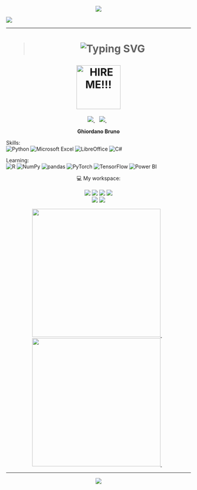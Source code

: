 <p align='center'>
  <img src="https://capsule-render.vercel.app/api?type=waving&color=9400d3&height=120&section=header" />
</p>

![](https://komarev.com/ghpvc/?username=ghiordanobruno&color=blueviolet&style=for-the-badge&base=1120)

<hr />
<h1 align='center'>

>![Typing SVG](https://readme-typing-svg.herokuapp.com?font=EB+Garamond&weight=666&&duration=3000&pause=1000&center=true&vCenter=true&repeat=false&random=false&multiline=true&width=435&height=100&lines=👋+HELLO+THERE!!;👨‍💻+My+name+is+Ghiordano+Bruno;🎲+A+aspiring+Data+Scientist+from+Brazil)

  <img width="120" alt="HIRE ME!!!" src="https://img.shields.io/badge/Open-To_Work-white?style=for-the-badge&labelColor=00DA00&color=009000" />
</h1>


  

<p align=center> 
  <a href="https://www.linkedin.com/in/ghiordano/" target="_blank">
    <img src="https://img.shields.io/badge/-LinkedIn-%230077B5?style=for-the-badge&logo=linkedin&logoColor=white" target="_blank" />
  </a>&nbsp;&nbsp;
  <a href="https://www.instagram.com/ghiordano.bruno/" target="_blank">
    <img src="https://img.shields.io/badge/-Instagram-%23E4405F?style=for-the-badge&logo=instagram&logoColor=white" target="_blank" />
  </a>&nbsp;&nbsp;
</p>
<div align=center>
  <p>

    
**Ghiordano Bruno**  

    
  </p>
  
  <p align="left">Skills:<br />
    <img alt="Python" src="https://img.shields.io/badge/python-3670A0?style=for-the-badge&logo=python&logoColor=ffdd54" />
    <img alt="Microsoft Excel" src="https://img.shields.io/badge/Microsoft_Excel-217346?style=for-the-badge&logo=microsoft-excel&logoColor=white" />
    <img alt="LibreOffice" src="https://img.shields.io/badge/LibreOffice-%2318A303?style=for-the-badge&logo=LibreOffice&logoColor=white" />
    <img alt="C#" src="https://img.shields.io/badge/c%23-%23239120.svg?style=for-the-badge&logo=c-sharp&logoColor=white" />
    
  </p>

  <p align="left">Learning:<br />
    <img alt="R" src="https://img.shields.io/badge/r-%23276DC3.svg?style=for-the-badge&logo=r&logoColor=white" />
    <img alt="NumPy" src="https://img.shields.io/badge/numpy-%23013243.svg?style=for-the-badge&logo=numpy&logoColor=white" />
    <img alt="pandas" src="https://img.shields.io/badge/pandas-%23150458.svg?style=for-the-badge&logo=pandas&logoColor=white" />
    <img alt="PyTorch" src="https://img.shields.io/badge/PyTorch-%23EE4C2C.svg?style=for-the-badge&logo=PyTorch&logoColor=white" />
    <img alt="TensorFlow" src="https://img.shields.io/badge/TensorFlow-%23FF6F00.svg?style=for-the-badge&logo=TensorFlow&logoColor=white" />
    <img alt="Power BI" src="https://img.shields.io/badge/power_bi-F2C811?style=for-the-badge&logo=powerbi&logoColor=black" />
  </p>
</div>

<!--
  <img width=48 height=auto alt="Python" src="https://raw.githubusercontent.com/jmnote/z-icons/master/svg/python.svg" />
  <img width=48 height=auto alt="C#" src="https://raw.githubusercontent.com/jmnote/z-icons/master/svg/csharp.svg" />
  <img width=48 height=auto alt="R" src="https://raw.githubusercontent.com/jmnote/z-icons/master/svg/r.svg" />
  <img width=48 height=auto src="https://cdn.jsdelivr.net/gh/devicons/devicon/icons/pytorch/pytorch-original-wordmark.svg" />
  <img width=48 height=auto src="https://img.shields.io/badge/r-%23276DC3.svg?style=for-the-badge&logo=r&logoColor=white" />
-->

<p align="center">
  💻 My workspace:<br/><br/>
  <img src="https://img.shields.io/badge/windows-%230078D6.svg?&style=for-the-badge&logo=windows&logoColor=white" />
  <img src="https://img.shields.io/badge/AMD_Ryzen-5_1600-bd0505?&style=for-the-badge&logo=amd&logoColor=white" />
  <img src="https://img.shields.io/badge/RAM-16GB-%230071C5.svg?&style=for-the-badge&logoColor=white" />
  <img src="https://img.shields.io/badge/nvidia-gtx%201050ti-%2376B900.svg?&style=for-the-badge&logo=nvidia&logoColor=white" /><br />
  <img src="https://img.shields.io/badge/Visual%20Studio%20Code-0078d7.svg?style=for-the-badge&logo=visual-studio-code&logoColor=white" />
  <img src="https://img.shields.io/badge/Notepad++-90E59A.svg?style=for-the-badge&logo=notepad%2b%2b&logoColor=black" />
</p>

<p align='center'>
  <a href="#">
    <img src="https://github-readme-stats.vercel.app/api/top-langs/?username=ghiordanobruno&theme=radical&show_icons=true" width="350" />
  </a>&nbsp;&nbsp;
  <a href="#">
    <img src="https://github-readme-stats.vercel.app/api?username=ghiordanobruno&show_icons=true&count_private=true&theme=radical" width="350" />
  </a>&nbsp;&nbsp;
</p>

<!--
-->

<hr />

<!--
-->

<p align='center'>
  <img align=center src="https://capsule-render.vercel.app/api?type=waving&color=9400d3&height=120&section=footer" />
</p>

<!--
-->
